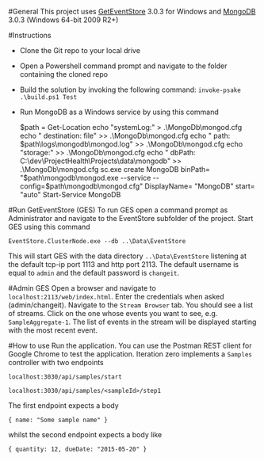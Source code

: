 #General
This project uses [GetEventStore](https://geteventstore.com/) 3.0.3 for Windows and [MongoDB](https://www.mongodb.org/) 3.0.3 (Windows 64-bit 2009 R2+)

#Instructions


- Clone the Git repo to your local drive
- Open a Powershell command prompt and navigate to the folder containing the cloned repo
- Build the solution by invoking the following command: `invoke-psake .\build.ps1 Test`

- Run MongoDB as a Windows service by using this command

    $path = Get-Location
    echo "systemLog:" > .\MongoDb\mongod.cfg
    echo "   destination: file" >> .\MongoDb\mongod.cfg
    echo "   path: $path\logs\mongodb\mongod.log" >> .\MongoDb\mongod.cfg
    echo "storage:" >> .\MongoDb\mongod.cfg
    echo "   dbPath: C:\dev\ProjectHealth\Projects\data\mongodb" >> .\MongoDb\mongod.cfg
    sc.exe create MongoDB binPath= "$path\mongodb\mongod.exe --service --config=$path\mongodb\mongod.cfg"  DisplayName= "MongoDB" start= "auto" 
    Start-Service MongoDB

#Run GetEventStore (GES)
To run GES open a command prompt as Administrator and navigate to the EventStore subfolder of the project. Start GES using this command

```EventStore.ClusterNode.exe --db ..\Data\EventStore```

This will start GES with the data directory `..\Data\EventStore` listening at the default tcp-ip port 1113 and http port 2113. The default username is equal to `admin` and the default password is `changeit`.

#Admin GES
Open a browser and navigate to `localhost:2113/web/index.html`. Enter the credentials when asked (admin/changeit). Navigate to the `Stream Browser` tab. You should see a list of streams. Click on the one whose events you want to see, e.g. `SampleAggregate-1`. The list of events in the stream will be displayed starting with the most recent event.

#How to use
Run the application. You can use the Postman REST client for Google Chrome to test the application. Iteration zero implements a `Samples` controller with two endpoints

```localhost:3030/api/samples/start```

```localhost:3030/api/samples/<sampleId>/step1```

The first endpoint expects a body

```{ name: "Some sample name" }```

whilst the second endpoint expects a body like

```{ quantity: 12, dueDate: "2015-05-20" }```